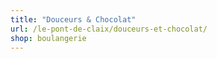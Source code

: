 ```yaml
---
title: "Douceurs & Chocolat"
url: /le-pont-de-claix/douceurs-et-chocolat/
shop: boulangerie
---
```

